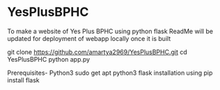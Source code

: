 # YesPlusBPHC
To make a website of Yes Plus BPHC using python flask
ReadMe will be updated for deployment of webapp locally once it is built

git clone https://github.com/amartya2969/YesPlusBPHC.git
cd YesPlusBPHC
python app.py


Prerequisites- 
                Python3
                sudo get apt python3
                flask
                  installation using pip install flask
               
